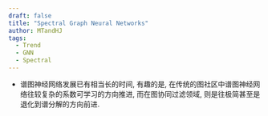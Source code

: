 ```yaml
---
draft: false
title: "Spectral Graph Neural Networks"
author: MTandHJ
tags:
  - Trend
  - GNN
  - Spectral
---
```


- 谱图神经网络发展已有相当长的时间, 有趣的是, 在传统的图社区中谱图神经网络往较复杂的系数可学习的方向推进, 而在图协同过滤领域, 则是往极简甚至是退化到谱分解的方向前进.

<!-- 使用更高效的CSS加载方式 -->
<link rel="stylesheet" href="/css/timeline.css">

<div id="timeline">
  <!-- 时间线将由 JavaScript 自动生成 -->
</div>

<script>
// 时间线数据
window.timelineData = [

  {
    "date": "2025-05-16",
    "title": "PRISM",
    "description": "分析 Weight Decay 与 (流行) Embedding Magnitude 的关系, 并提出了 Weight Decay 的高效替代",
    "paperUrl": "https://arxiv.org/abs/2505.11318",
    "imageUrl": "https://raw.githubusercontent.com/MTandHJ/blog_source/master/images/20250805115240.png",
    "importance": "emmm"
  },

  {
    "date": "2025-05-01",
    "title": "ChebyCF",
    "description": "基于 Chebyshev 多项式, 多项式通过插值得到 (正主是 ChebNetII)",
    "paperUrl": "https://arxiv.org/abs/2505.00552",
    "imageUrl": "https://raw.githubusercontent.com/MTandHJ/blog_source/master/images/20250703195356.png",
    "importance": "emmm"
  },

  {
    "date": "2024-04-18",
    "title": "ReSN",
    "description": "理论分析了低频与流行度的关系, 探究了训练过程中的变化, 并提出了一种谱正则化工具",
    "paperUrl": "https://arxiv.org/abs/2404.12008",
    "imageUrl": "https://raw.githubusercontent.com/MTandHJ/blog_source/master/images/20250703195534.png",
    "importance": "novel"
  },

  {
    "date": "2023-12-14",
    "title": "DSF",
    "description": "可学习的 Layer weights (per node)",
    "paperUrl": "https://arxiv.org/abs/2312.09041",
    "imageUrl": "",
    "importance": "emmm"
  },

  {
    "date": "2023-06-06",
    "title": "JGCF",
    "description": "JacobiConv 在协同过滤上的应用, 对于频谱的定量分析比较有意思",
    "paperUrl": "https://arxiv.org/abs/2306.03624",
    "imageUrl": "https://raw.githubusercontent.com/MTandHJ/blog_source/master/images/20250703195655.png",
    "importance": "novel"
  },

  {
    "date": "2023-02-24",
    "title": "FavardGNN",
    "description": "可学习的最优多项式基",
    "paperUrl": "https://arxiv.org/abs/2302.12432",
    "imageUrl": "https://raw.githubusercontent.com/MTandHJ/blog_source/master/images/20250703195812.png",
    "importance": "novel"
  },

  {
    "date": "2022-11-17",
    "title": "BSPM",
    "description": "基于谱分解的协同过滤, 蹭了扩散模型的热度",
    "paperUrl": "https://arxiv.org/abs/2211.09324",
    "imageUrl": "https://raw.githubusercontent.com/MTandHJ/blog_source/master/images/20250703195854.png",
    "importance": "novel"
  },

  {
    "date": "2022-08-26",
    "title": "SVD-GCN",
    "description": "基于谱分解的协同过滤",
    "paperUrl": "https://arxiv.org/abs/2208.12689",
    "imageUrl": "",
    "importance": "emmm"
  },

  {
    "date": "2022-06-10",
    "title": "Understanding convolution on graphs via energies",
    "description": "从 Dirichlet energy 角度理解 GNN 的 smoothing 和 sharpening",
    "paperUrl": "https://arxiv.org/pdf/2206.10991",
    "imageUrl": "https://raw.githubusercontent.com/MTandHJ/blog_source/master/images/20250703200135.png",
    "importance": "novel"
  },

  {
    "date": "2022-05-23",
    "title": "JacobiConv",
    "description": "Jacobi 多项式为基础的 Spectral GNN",
    "paperUrl": "https://arxiv.org/abs/2205.11172",
    "imageUrl": "https://raw.githubusercontent.com/MTandHJ/blog_source/master/images/20250703200241.png",
    "importance": "emmm"
  },

  {
    "date": "2022-04-24",
    "title": "GDE",
    "description": "基于谱分解的协同过滤, 同时强调高频的重要性",
    "paperUrl": "https://arxiv.org/abs/2204.11346",
    "imageUrl": "https://raw.githubusercontent.com/MTandHJ/blog_source/master/images/20250703200314.png",
    "importance": "novel"
  },

  {
    "date": "2022-02-04",
    "title": "ChebyNetII",
    "description": "分析 ChebyNet 的训练问题并改进",
    "paperUrl": "https://arxiv.org/abs/2202.03580",
    "imageUrl": "https://raw.githubusercontent.com/MTandHJ/blog_source/master/images/20250703200449.png",
    "importance": "emmm"
  },

  {
    "date": "2022-01-01",
    "title": "PA-GNN",
    "description": "可学习的 Layer weights (per node)",
    "paperUrl": "https://dynn-icml2022.github.io/spapers/paper_6.pdf",
    "imageUrl": "https://raw.githubusercontent.com/MTandHJ/blog_source/master/images/20250703200516.png",
    "importance": "emmm"
  },

  {
    "date": "2021-10-28",
    "title": "UltraGCN",
    "description": "协同过滤, 强调低频的重要性",
    "paperUrl": "https://arxiv.org/abs/2110.15114",
    "imageUrl": "https://raw.githubusercontent.com/MTandHJ/blog_source/master/images/%0D%0A%0D%0A.png",
    "importance": "novel"
  },

  {
    "date": "2021-08-07",
    "title": "GF-CF",
    "description": "重燃基于谱分解的协同过滤, 强调低频的重要性",
    "paperUrl": "https://arxiv.org/abs/2108.07567",
    "imageUrl": "https://raw.githubusercontent.com/MTandHJ/blog_source/master/images/20250703200647.png",
    "importance": "seminal"
  },

  {
    "date": "2021-07-05",
    "title": "Elastic GNN",
    "description": "L2 的图正则化推广到 Elastic 正则",
    "paperUrl": "https://arxiv.org/abs/2107.06996",
    "imageUrl": "https://raw.githubusercontent.com/MTandHJ/blog_source/master/images/20250703200743.png",
    "importance": "emmm"
  },

  {
    "date": "2021-01-28",
    "title": "Interpreting and Unifying Graph Neural Networks with An Optimization Framewor",
    "description": "统一的图则化框架",
    "paperUrl": "https://arxiv.org/abs/2101.11859",
    "imageUrl": "https://raw.githubusercontent.com/MTandHJ/blog_source/master/images/20250703200821.png",
    "importance": "novel"
  },

  {
    "date": "2020-10-27",
    "title": "C&S",
    "description": "Label propagation",
    "paperUrl": "https://arxiv.org/abs/2010.13993",
    "imageUrl": "https://raw.githubusercontent.com/MTandHJ/blog_source/master/images/20250703200910.png",
    "importance": "emmm"
  },

  {
    "date": "2020-10-05",
    "title": "A Unified View on Graph Neural Networks as Graph Signal Denoising",
    "description": "统一的图则化框架",
    "paperUrl": "https://arxiv.org/abs/2010.01777",
    "imageUrl": "https://raw.githubusercontent.com/MTandHJ/blog_source/master/images/20250703201033.png",
    "importance": "novel"
  },

  {
    "date": "2020-02-06",
    "title": "LightGCN",
    "description": "协同过滤上的图神经网络的简化",
    "paperUrl": "https://arxiv.org/abs/2002.02126",
    "imageUrl": "https://raw.githubusercontent.com/MTandHJ/blog_source/master/images/20250703201115.png",
    "importance": "seminal"
  },

  {
    "date": "2020-01-14",
    "title": "GPR-GNN",
    "description": "可学习 Layer weights",
    "paperUrl": "https://arxiv.org/abs/2006.07988",
    "imageUrl": "https://raw.githubusercontent.com/MTandHJ/blog_source/master/images/20250703201151.png",
    "importance": "emmm"
  },

  {
    "date": "2019-02-19",
    "title": "SGC",
    "description": "图神经网络的简化",
    "paperUrl": "https://arxiv.org/abs/1902.07153",
    "imageUrl": "https://raw.githubusercontent.com/MTandHJ/blog_source/master/images/20250703201220.png",
    "importance": "novel"
  },

  {
    "date": "2018-10-14",
    "title": "APPNP",
    "description": "PageRank for GCN",
    "paperUrl": "https://arxiv.org/abs/1810.05997",
    "imageUrl": "https://raw.githubusercontent.com/MTandHJ/blog_source/master/images/20250703201248.png",
    "importance": "novel"
  },

  {
    "date": "2016-09-09",
    "title": "GCN",
    "description": "GCN 开山之作",
    "paperUrl": "https://arxiv.org/abs/1609.02907",
    "imageUrl": "https://raw.githubusercontent.com/MTandHJ/blog_source/master/images/20250703201503.png",
    "importance": "seminal"
  },

  {
    "date": "2016-06-30",
    "title": "ChebyNet",
    "description": "Chebyshev 多项式为基础的 Spectral GNN",
    "paperUrl": "https://arxiv.org/abs/1606.09375",
    "imageUrl": "https://raw.githubusercontent.com/MTandHJ/blog_source/master/images/20250703201556.png",
    "importance": "seminal"
  },

  {
    "date": "2014-03-05",
    "title": "Signal denoising on graphs via graph filtering",
    "description": "图正则化用于去噪",
    "paperUrl": "https://ieeexplore.ieee.org/document/7032244",
    "imageUrl": "",
    "importance": "emmm"
  },

  {
    "date": "2013-12-21",
    "title": "Locally-connected/Spectral Networks",
    "description": "引入图上卷积的开山之作",
    "paperUrl": "https://arxiv.org/abs/1312.6203",
    "imageUrl": "https://raw.githubusercontent.com/MTandHJ/blog_source/master/images/20250703202242.png",
    "importance": "seminal"
  },

  {
    "date": "2003-06-01",
    "title": "Learning with Local and Global Consistency",
    "description": "图正则化用于半监督学习",
    "paperUrl": "https://proceedings.neurips.cc/paper_files/paper/2003/file/87682805257e619d49b8e0dfdc14affa-Paper.pdf",
    "imageUrl": "",
    "importance": "seminal"
  },

];
</script>

<!-- 使用defer属性延迟执行脚本，不阻塞页面渲染 -->
<script src="/js/timeline.js" defer></script>